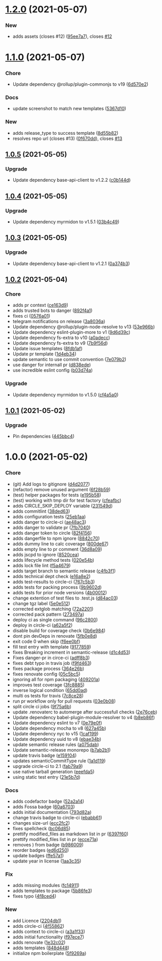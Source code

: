 # [1.2.0](https://github.com/pustovitDmytro/semantic-release-telegram/compare/v1.1.0...v1.2.0) (2021-05-07)


### New

* adds assets (closes #12) ([95ee7a7](https://github.com/pustovitDmytro/semantic-release-telegram/commit/95ee7a7a1f00bdaa1ba72e2918716fbf9c6b3fab)), closes [#12](https://github.com/pustovitDmytro/semantic-release-telegram/issues/12)

# [1.1.0](https://github.com/pustovitDmytro/semantic-release-telegram/compare/v1.0.5...v1.1.0) (2021-05-07)


### Chore

* Update dependency @rollup/plugin-commonjs to v19 ([6d570e2](https://github.com/pustovitDmytro/semantic-release-telegram/commit/6d570e28471f30f6093cb060592271343e4eb290))

### Docs

* update screenshot to match new templates ([5367d10](https://github.com/pustovitDmytro/semantic-release-telegram/commit/5367d10055cda4c739b54c4982f4404399f4c6ef))

### New

* adds release_type to success template ([8d55b82](https://github.com/pustovitDmytro/semantic-release-telegram/commit/8d55b824b5f3af898b9900bf2ee6ba17042a12dc))
* resolves repo url (closes #13) ([0f670dd](https://github.com/pustovitDmytro/semantic-release-telegram/commit/0f670dd9ced0e59537a637b5da2419dfa59a51e2)), closes [#13](https://github.com/pustovitDmytro/semantic-release-telegram/issues/13)

## [1.0.5](https://github.com/pustovitDmytro/semantic-release-telegram/compare/v1.0.4...v1.0.5) (2021-05-05)


### Upgrade

* Update dependency base-api-client to v1.2.2 ([c0b144d](https://github.com/pustovitDmytro/semantic-release-telegram/commit/c0b144d49a3ad05f349316a3ddb751e0c8ab7dce))

## [1.0.4](https://github.com/pustovitDmytro/semantic-release-telegram/compare/v1.0.3...v1.0.4) (2021-05-05)


### Upgrade

* Update dependency myrmidon to v1.5.1 ([03b4c49](https://github.com/pustovitDmytro/semantic-release-telegram/commit/03b4c4914c4509914b0eee505dfc534e6a04f6f4))

## [1.0.3](https://github.com/pustovitDmytro/semantic-release-telegram/compare/v1.0.2...v1.0.3) (2021-05-05)


### Upgrade

* Update dependency base-api-client to v1.2.1 ([0a374b3](https://github.com/pustovitDmytro/semantic-release-telegram/commit/0a374b398efae75fdda7456592de007f4667ced2))

## [1.0.2](https://github.com/pustovitDmytro/semantic-release-telegram/compare/v1.0.1...v1.0.2) (2021-05-04)


### Chore

* adds pr context ([ce163d9](https://github.com/pustovitDmytro/semantic-release-telegram/commit/ce163d98af7e779af2242418b9d4fe18deeffb36))
* adds trusted bots to danger ([892f4a1](https://github.com/pustovitDmytro/semantic-release-telegram/commit/892f4a12a0084464da137d25b1a027e4afb808bd))
* fixes ci ([0576a01](https://github.com/pustovitDmytro/semantic-release-telegram/commit/0576a013f537d21591b13214c3cf2c1cf33bfa79))
* telegram notifications on release ([3a8036a](https://github.com/pustovitDmytro/semantic-release-telegram/commit/3a8036a66d1ad82b978bbb356e0ac0cd1b1d1e46))
* Update dependency @rollup/plugin-node-resolve to v13 ([53e966b](https://github.com/pustovitDmytro/semantic-release-telegram/commit/53e966b519a6cbde286dd11f865d87463de8697a))
* Update dependency eslint-plugin-more to v1 ([9d6d39c](https://github.com/pustovitDmytro/semantic-release-telegram/commit/9d6d39c7036986acd2ef64f8d712f0a3125565f6))
* Update dependency fs-extra to v10 ([a0adecc](https://github.com/pustovitDmytro/semantic-release-telegram/commit/a0adecc6b0b58e877bb64aff29e9a42bdc8a9d71))
* Update dependency fs-extra to v9 ([7b9f56d](https://github.com/pustovitDmytro/semantic-release-telegram/commit/7b9f56d6dd5af6ac514c7e32f5505b6eaea43720))
* Update issue templates ([8fdb1af](https://github.com/pustovitDmytro/semantic-release-telegram/commit/8fdb1af8db2dbb2cd8912bef867d62b95781fc56))
* Update pr template ([1d4eb34](https://github.com/pustovitDmytro/semantic-release-telegram/commit/1d4eb34da6085757d1707db0c440c6e245c3e2e3))
* update semantic to use commit convention ([7e079b2](https://github.com/pustovitDmytro/semantic-release-telegram/commit/7e079b2eaeb424f55b591b124b7f998a092c0988))
* use danger for internall pr ([d838ede](https://github.com/pustovitDmytro/semantic-release-telegram/commit/d838edef9a425510615b3405d49b8056176f23d8))
* use incredible eslint config ([b03d74a](https://github.com/pustovitDmytro/semantic-release-telegram/commit/b03d74a4e8e9ee1dcecba72d2137d70dafbf8b73))

### Upgrade

* Update dependency myrmidon to v1.5.0 ([cf4a5a0](https://github.com/pustovitDmytro/semantic-release-telegram/commit/cf4a5a09c6a1b278f387c9a9a7c266b9bcd512f1))

## [1.0.1](https://github.com/pustovitDmytro/semantic-release-telegram/compare/v1.0.0...v1.0.1) (2021-05-02)


### Upgrade

* Pin dependencies ([445bbc4](https://github.com/pustovitDmytro/semantic-release-telegram/commit/445bbc4619f3cf8ac900d800ec7a4cb83c3d9de5))

# 1.0.0 (2021-05-02)


### Chore

* (git) Add logs to gitignore ([d4d2077](https://github.com/pustovitDmytro/semantic-release-telegram/commit/d4d20770877eae7158ec33c45da90645f74dbbec))
* (refactor) remove unused argument ([6f28b59](https://github.com/pustovitDmytro/semantic-release-telegram/commit/6f28b59cefcbae9e6ba3b25eea2a65980daa1d84))
* (test) helper packages for tests ([e195b58](https://github.com/pustovitDmytro/semantic-release-telegram/commit/e195b58230b5b54084585c7a815830ca563c8a66))
* (test) working with tmp dir for test factory ([cfeafbc](https://github.com/pustovitDmytro/semantic-release-telegram/commit/cfeafbc005cad29219d01f4338ef0ecfe7c9ad19))
* adds CIRCLE_SKIP_DEPLOY variable ([231549d](https://github.com/pustovitDmytro/semantic-release-telegram/commit/231549dda35992edbe9732a2848ce6485994214c))
* adds commitlint ([38ded63](https://github.com/pustovitDmytro/semantic-release-telegram/commit/38ded63eb2a1a8e71b9a437d8b784a88dac47543))
* adds configuration tests ([25eb1aa](https://github.com/pustovitDmytro/semantic-release-telegram/commit/25eb1aa84caff2d5a13a0e3eed1fe37cbe4c4886))
* adds danger to circle-ci ([ae48ac3](https://github.com/pustovitDmytro/semantic-release-telegram/commit/ae48ac3120c89603fd452b79bc9245e65fdf56c9))
* adds danger to validate pr ([7fb7040](https://github.com/pustovitDmytro/semantic-release-telegram/commit/7fb7040e3b4daa8fc1b419aa88e08118fb43497d))
* adds danger token to circle ([82f4156](https://github.com/pustovitDmytro/semantic-release-telegram/commit/82f4156f972af35775e72f9fca4c0ff374e5364b))
* adds dangerfile to npm ignore ([8842c70](https://github.com/pustovitDmytro/semantic-release-telegram/commit/8842c70cad5ba463b996988d8928c58dbea1fa2f))
* adds dummy line to calc coverage ([800de67](https://github.com/pustovitDmytro/semantic-release-telegram/commit/800de67b17a2a5899c2a43d9d16ea0f3774ed642))
* adds empty line to pr comment ([36d8a09](https://github.com/pustovitDmytro/semantic-release-telegram/commit/36d8a0977895e3236213a5c1091fd4c0af3107b4))
* adds jscpd to ignore ([8520cea](https://github.com/pustovitDmytro/semantic-release-telegram/commit/8520ceadd2d75a90e44f94c6351ebdafc4ef9944))
* adds lifecycle method tests ([020e54b](https://github.com/pustovitDmytro/semantic-release-telegram/commit/020e54b4134551a143c7b6a28a1ab2e2d4090bc8))
* adds lock file lint ([f5a4679](https://github.com/pustovitDmytro/semantic-release-telegram/commit/f5a467979d6cbb3fa21797fe063deb99c2e6e6d0))
* adds target branch to semantic release ([c4fb3f1](https://github.com/pustovitDmytro/semantic-release-telegram/commit/c4fb3f1b9ec25425f49b3fd0a17cf68f64429fb4))
* adds technical dept check ([e16a8e2](https://github.com/pustovitDmytro/semantic-release-telegram/commit/e16a8e2880d894ed0ca6f6125b7be61a90a15768))
* adds test-results to circle-ci ([767c5b3](https://github.com/pustovitDmytro/semantic-release-telegram/commit/767c5b348a5fe8747604355cf7342fa65b6e3fe3))
* adds tests for packing process ([9b9602d](https://github.com/pustovitDmytro/semantic-release-telegram/commit/9b9602d2d5e9d869a6555437355325c703ccfb5b))
* adds tests for prior node versions ([4b00012](https://github.com/pustovitDmytro/semantic-release-telegram/commit/4b000127879722533f57155ba97adba6a0c04e8d))
* change extention of test files to .test.js ([d84ac03](https://github.com/pustovitDmytro/semantic-release-telegram/commit/d84ac0310ce9f503c9ec05be742f73e2764a1651))
* change tgz label ([5e0e512](https://github.com/pustovitDmytro/semantic-release-telegram/commit/5e0e51223c0069915e559de8a55a18696254f8fd))
* corrected extglob matching ([72a2201](https://github.com/pustovitDmytro/semantic-release-telegram/commit/72a22018f8e9875de4194821361602cc432a32b1))
* corrected pack pattern ([273497a](https://github.com/pustovitDmytro/semantic-release-telegram/commit/273497a050e075200512db9033ee2fe9d973a5f4))
* deploy ci as single command ([96c2800](https://github.com/pustovitDmytro/semantic-release-telegram/commit/96c280048128a9879c48d11d3b49b1f3ef60ca77))
* deploy in circle-ci ([a62a5f2](https://github.com/pustovitDmytro/semantic-release-telegram/commit/a62a5f27f010c0fb083ea73c61979a42996453ac))
* disable build for coverage check ([0b6e984](https://github.com/pustovitDmytro/semantic-release-telegram/commit/0b6e9847587f281e0b350bb4f9b6d0d498b4ac82))
* dont pin devDeps in renovate ([5fb0e8d](https://github.com/pustovitDmytro/semantic-release-telegram/commit/5fb0e8d473117724b74286f57ee1d0281dcb82cb))
* exit code 0 when skip ([f6ee0bf](https://github.com/pustovitDmytro/semantic-release-telegram/commit/f6ee0bf8f6965f884165f1ebcf83c9ca9a19bb28))
* fill test entry with template ([9177859](https://github.com/pustovitDmytro/semantic-release-telegram/commit/91778596117f64bde00feeda72b0f7b5dbf7b592))
* fixes Breaking increment in semantic-release ([d1c4d53](https://github.com/pustovitDmytro/semantic-release-telegram/commit/d1c4d5314eb9921111d4e033ae59e1495e842fa3))
* Fixes danger-pr in circe-ci ([adff8b3](https://github.com/pustovitDmytro/semantic-release-telegram/commit/adff8b366b2dc50b880f3d5dedaa05bc8cd9152d))
* fixes debt typo in travis job ([f9fd463](https://github.com/pustovitDmytro/semantic-release-telegram/commit/f9fd4631aa300e16128a4d7107d45f9317f70c9b))
* fixes package process ([364e26b](https://github.com/pustovitDmytro/semantic-release-telegram/commit/364e26b379e6cd94b89776aa0a41abd10a5dc43a))
* fixes renovate config ([05c5bc5](https://github.com/pustovitDmytro/semantic-release-telegram/commit/05c5bc5a6d90da713d245663319d34cf6519df1f))
* ignoring all for npm packaging ([409201a](https://github.com/pustovitDmytro/semantic-release-telegram/commit/409201abede4ee9458a430a491c7471a525e976a))
* improves test coverage ([3fc8885](https://github.com/pustovitDmytro/semantic-release-telegram/commit/3fc8885da21dfe30bf4f7820b6e8eba8260521bb))
* inverse logical condition ([65dd0ad](https://github.com/pustovitDmytro/semantic-release-telegram/commit/65dd0ad91e442702ae98993f21163d26270cd4ec))
* multi os tests for travis ([7c8ce28](https://github.com/pustovitDmytro/semantic-release-telegram/commit/7c8ce28437898910ea7fbf8151a3de346431c482))
* run pr workflow only for pull requests ([03e0b08](https://github.com/pustovitDmytro/semantic-release-telegram/commit/03e0b0880da9166c7a19fbf6ba171be65af6cbb5))
* split circle ci jobs ([9f75a6b](https://github.com/pustovitDmytro/semantic-release-telegram/commit/9f75a6b8c1f9002302b367c7a58f5d85f007cc5d))
* update .renovaterc to automerge after successfull checks ([2e76ceb](https://github.com/pustovitDmytro/semantic-release-telegram/commit/2e76ceb3dfe909955ef9e4a964312d794d41c4a8))
* Update dependency babel-plugin-module-resolver to v4 ([b8eb86f](https://github.com/pustovitDmytro/semantic-release-telegram/commit/b8eb86f0d94bf8e81e2c9a37d64698aa9ccfebc5))
* Update dependency eslint to v7 ([0e79e0f](https://github.com/pustovitDmytro/semantic-release-telegram/commit/0e79e0fa4b2ccb410fd5e6c4648d9280276aeba0))
* Update dependency mocha to v8 ([627a45b](https://github.com/pustovitDmytro/semantic-release-telegram/commit/627a45bd29e1b5fb1398f539633b54e76175563a))
* Update dependency nyc to v15 ([1caf199](https://github.com/pustovitDmytro/semantic-release-telegram/commit/1caf199155baa1da46474ec231533a78865d6c19))
* Update dependency uuid to v8 ([ebae34b](https://github.com/pustovitDmytro/semantic-release-telegram/commit/ebae34b9fc2a074d05600b0e6af2cf3279630508))
* update semantic release rules ([a075dab](https://github.com/pustovitDmytro/semantic-release-telegram/commit/a075dabcdd82773ce2d2170e03a3a847f6551c02))
* Update semantic-release monorepo ([b7ab2b1](https://github.com/pustovitDmytro/semantic-release-telegram/commit/b7ab2b1ad472bc6b20d34cdf527704b3c62ea57b))
* update travis badge ([e159104](https://github.com/pustovitDmytro/semantic-release-telegram/commit/e1591042eba97c4b87c923a3a84053eca1e2da4d))
* updates semanticCommitType rule ([1a1d119](https://github.com/pustovitDmytro/semantic-release-telegram/commit/1a1d119cd2c11b843e8d3a7e99eed85695b46df4))
* upgrade circle-ci to 2.1 ([fab79a9](https://github.com/pustovitDmytro/semantic-release-telegram/commit/fab79a93b2ba07dd088d9d89024b24d5a21f2ac3))
* use native tarball generation ([eeefda5](https://github.com/pustovitDmytro/semantic-release-telegram/commit/eeefda5daa30eedd1af621c4a0c0efa32f0c9645))
* using static test entry ([21e5b7d](https://github.com/pustovitDmytro/semantic-release-telegram/commit/21e5b7dbe05b69221d71f5e9cde845028f942209))

### Docs

* adds codefactor badge ([52a2a14](https://github.com/pustovitDmytro/semantic-release-telegram/commit/52a2a141162707299ffe9106c748c113b1ddd0ab))
* adds Fossa badge ([60a6703](https://github.com/pustovitDmytro/semantic-release-telegram/commit/60a67033da46b587902189d267d2da6ba011b41b))
* adds initial documentation ([793d82a](https://github.com/pustovitDmytro/semantic-release-telegram/commit/793d82a4cd33bf5fa6b71d4efa628c81879904d2))
* change travis badge to circle-ci ([ebabb61](https://github.com/pustovitDmytro/semantic-release-telegram/commit/ebabb61f19ac4413561d3ffd849f9392f1c60bb5))
* changes size-url ([ecc2fc2](https://github.com/pustovitDmytro/semantic-release-telegram/commit/ecc2fc29fa0ad2b353146d18fcf33747f5393230))
* fixes spellcheck ([bc06d85](https://github.com/pustovitDmytro/semantic-release-telegram/commit/bc06d85a523a2977307c588ee6abe6152c66ef19))
* prettify modified_files as markdown list in pr ([6397f60](https://github.com/pustovitDmytro/semantic-release-telegram/commit/6397f60597573cab04278c8b597b13cdb452773a))
* prettify modified_files list in pr ([ecce71a](https://github.com/pustovitDmytro/semantic-release-telegram/commit/ecce71a2494382206f983c8370cdd9affbc341a7))
* removes ) from badge ([b986009](https://github.com/pustovitDmytro/semantic-release-telegram/commit/b9860094fc98fdc00a049d81652d2c9f484ae73d))
* reorder badges ([ed6d250](https://github.com/pustovitDmytro/semantic-release-telegram/commit/ed6d250fb5cc10c4599f2c50425bf50931d9d560))
* update badges ([ffe57a1](https://github.com/pustovitDmytro/semantic-release-telegram/commit/ffe57a1289e40b9a10d7354276368253f90fc238))
* update year in license ([1aa3c35](https://github.com/pustovitDmytro/semantic-release-telegram/commit/1aa3c358528d22e9a8657fa78c41f4cbc9b7bb17))

### Fix

* adds missing modules ([fc14911](https://github.com/pustovitDmytro/semantic-release-telegram/commit/fc1491119302e2f22ba6bc497d69812dcdd21493))
* adds templates to package ([5b86fe3](https://github.com/pustovitDmytro/semantic-release-telegram/commit/5b86fe3bc21d4d6c631aa61fe25f91008667dac5))
* fixes typo ([4f8ced4](https://github.com/pustovitDmytro/semantic-release-telegram/commit/4f8ced4f6a9ba7559b68c94d0bcfcf30faa57e45))

### New

* add Licence ([2204db1](https://github.com/pustovitDmytro/semantic-release-telegram/commit/2204db1c43f935dc0deb9eaa1671d7a5f64c1927))
* adds circle-ci ([4f55862](https://github.com/pustovitDmytro/semantic-release-telegram/commit/4f558626db2d5d6c4aaa366c73a4c2a0cc05feb1))
* adds context to circle-ci ([a3a1f33](https://github.com/pustovitDmytro/semantic-release-telegram/commit/a3a1f33a03d1c32b2d467cdce1d7ab3fb0b8ce8b))
* adds initial functionality ([f97ece7](https://github.com/pustovitDmytro/semantic-release-telegram/commit/f97ece7121c640c5eaf370589b2827cbbef60ef0))
* adds renovate ([1e32c02](https://github.com/pustovitDmytro/semantic-release-telegram/commit/1e32c027a0c237f0af49a02317687d71fb3a8e76))
* adds templates ([848d448](https://github.com/pustovitDmytro/semantic-release-telegram/commit/848d44835dcfdb27e89cebe8dd6ce9ced9e89632))
* initialize npm boilerplate ([5f9269a](https://github.com/pustovitDmytro/semantic-release-telegram/commit/5f9269add50e64f6e85568c4c932562ca713a7f6))

